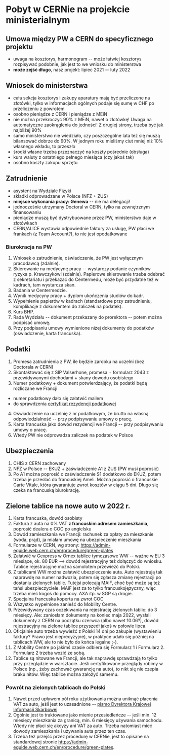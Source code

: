 # Pobyt w CERNie na projekcie ministerialnym

## Umowa między PW a CERN do specyficznego projektu

- uwaga na kosztorys, harmonogram -- może łatwiej kosztorys rozpisywać podobnie, jak jest to we wniosku do ministerstwa
- **może zejść długo**, nasz projekt: lipiec 2021 -- luty 2022

## Wniosek do ministerstwa

- cała sekcja kosztorys i zakupy aparatury mają być przeliczone na złotówki, tylko w informacjach ogólnych podaje się sumę w CHF po przeliczeniu z powrotem
- osobno pieniądze z CERN i pieniądze z MEiN
- nie można przekroczyć 90% z MEiN, nawet o złotówkę! Uwaga na automatyczne zaokrąglenia do jedności! Z drugiej strony, trzeba być jak najbliżej 90%
- samo ministerstwo nie wiedziało, czy poszczególne lata też się muszą bilansować dobrze do 90%. W jednym roku mieliśmy ciut mniej niż 10% własnego wkładu, to przeszło
- środki własne trzeba przeznaczyć na koszty pośrednie (obsługa)
- kurs waluty z ostatniego pełnego miesiąca (czy jakoś tak)
- osobno koszty zakupu sprzętu

## Zatrudnienie

- asystent na Wydziale Fizyki
- składki odprowadzane w Polsce (NFZ + ZUS)
- **miejsce wykonania pracy: Genewa** -- nie ma delegacji!
- jednocześnie utrzymany Doctoral w CERN, tylko na zewnętrznym finansowaniu
- pieniądze muszą być dystrybuowane przez PW, ministerstwo daje w złotówkach
- CERN/ALICE wystawia odpowiednie faktury za usługę, PW płaci we frankach (z Team Account?), to nie jest opodatkowane

### Biurokracja na PW

1. Wniosek o zatrudnienie, oświadczenie, że PW jest wyłącznym pracodawcą (zdalnie).
2. Skierowanie na medycynę pracy -- wystarczy podanie czynników ryzyka p. Krawczykowi (zdalnie). Papierowe skierowanie trzeba odebrać z sekretariatu i przekazać do Centermedu, może być przydatne też w kadrach, tam wystarcza skan.
3. Badania w Centermedzie.
4. Wynik medycyny pracy + dyplom ukończenia studiów do kadr.
4. Wypełnienie papierów w kadrach (standardowe przy zatrudnieniu, komplikacje z dokumentem do zaliczek na podatek).
5. Kurs BHP.
6. Rada Wydziału -- dokument przekazany do prorektora -- potem można podpisać umowę.
7. Przy podpisaniu umowy wymienione niżej dokumenty do podatków (oświadczenie, karta francuska).

## Podatki

1. Promesa zatrudnienia z PW, ile będzie zarobku na uczelni (bez Doctorala w CERN)
2. Skontaktować się z SIP Valserhone, promesa + formularz 2043 z przewidywanymi dochodami + skany dowodu osobistego
3. Numer podatkowy + dokument potwierdzający, że podatki będą rozliczane we Francji
  - numer podatkowy dało się załatwić mailem
  - do sprawdzenia [certyfikat rezydencji podatkowej](https://www.ifrancja.fr/certyfikat-rezydencji-podatkowej-informacja-dotyczaca-formularza-730-fr-ang-sd/)
4. Oświadczenie na uczelnię z nr podatkowym, że brutto na własną odpowiedzialność -- przy podpisywaniu umowy o pracę.
5. Karta francuska jako dowód rezydencji we Francji -- przy podpisywaniu umowy o pracę.
4. Wtedy PW nie odprowadza zaliczek na podatek w Polsce

## Ubezpieczenia

1. CHIS z CERN zachowany
2. NFZ w Polsce -- EKUZ + zaświadczenie A1 z ZUS (PW musi poprosić)
3. Po A1 można poprosić o zaświadczenie S1 dodatkowo do EKUZ, potem trzeba je przesłać do francuskiej Ameli. Można poprosić o francuskie Carte Vitale, która gwarantuje zwrot kosztów w ciągu 5 dni. Długo się czeka na francuską biurokrację.

## Zielone tablice na nowe auto w 2022 r.

1. Karta francuska, dowód osobisty
2. Faktura z auta na 0% VAT **z francuskim adresem zamieszkania**, poprosić dealera o COC po angielsku
3. Dowód zamieszkania we Francji: rachunek za opłaty za mieszkanie (woda, prąd), ja miałam umowę na ubezpieczenie mieszkania
4. Formularze w CERN, wg strony: https://admin-eguide.web.cern.ch/en/procedure/green-plates
5. Załatwić w Gexpress w Ornex tablice tymczasowe WW -- ważne w EU 3 miesiące, ok. 80 EUR --> dowód rejestracyjny też dołączyć do wniosku. Tablice rejestracyjne można samolotem przewieźć do Polski.
6. Z tablicami WW można załatwić ubezpieczenie auta. Auto rejestrują tak naprawdę na numer nadwozia, potem się zgłasza zmianę rejestracji po dostaniu zielonych tablic. Tutejsi polecają MAiF, choć być może są też tańsi ubezpieczyciele. MAiF jest za to tylko francuskojęzyczny, więc trzeba mieć kogoś do pomocy. AXA itp. w SGP są drogie.
7. Specjalna francuska koperta na zwrot COC 
8. Wszystko wypełnione zanieść do Mobility Centre.
9. Przewidywany czas oczekiwania na rejestrację zielonych tablic: do 3 miesięcy. Ale: zaniosłam dokumenty na koniec maja 2022, wysłali dokumenty z CERN na początku czerwca (albo nawet 10.06?), dowód rejestracyjny na zielone tablice przyszedł jakoś w połowie lipca. 
10. Oficjalnie auto trzeba wywieźć z Polski 14 dni po zakupie (wystawieniu faktury? Prawo jest nieprecyzyjne), w praktyce udało się później na tablicach WW, ale to nie było do końca legalne ;-).
11. Z Mobility Centre po jakimś czasie odbiera się Formularz 1 i Formularz 2. Formularz 2 trzeba wozić ze sobą.
12. Tablice są nitowane we Francji, ale tak naprawdę sprawdzają to tylko przy przeglądzie w warsztacie. Jeśli certyfikowane przeglądy robimy w Polsce (np., żeby zachować gwarancję na auto), to nikt się nie czepia braku nitów. Więc tablice można założyć samemu.

### Powrót na zielonych tablicach do Polski

1. Nawet przed upływem pół roku użytkowania można uniknąć płacenia VAT za auto, jeśli jest to uzasadnione -- [pismo Dyrektora Krajowej Informacji Skarbowej](https://sip.lex.pl/orzeczenia-i-pisma-urzedowe/pisma-urzedowe/0111-kdib1-2-4010-268-2017-1-ank-przemieszczenie-184963447).
2. Ogólnie jest to traktowane jako mienie przesiedleńcze -- jeśli min. 12 miesięcy mieszkania za granicą, min. 6 miesięcy używania samochodu. Wtedy nie płaci się akcyzy ani VAT za auto. Trzeba natomiast mieć dowody zamieszkania i używania auta przez ten czas.
3. Trzeba też przejść przez procedurę w CERNie, jest to opisane na standardowej stronie https://admin-eguide.web.cern.ch/en/procedure/green-plates.
